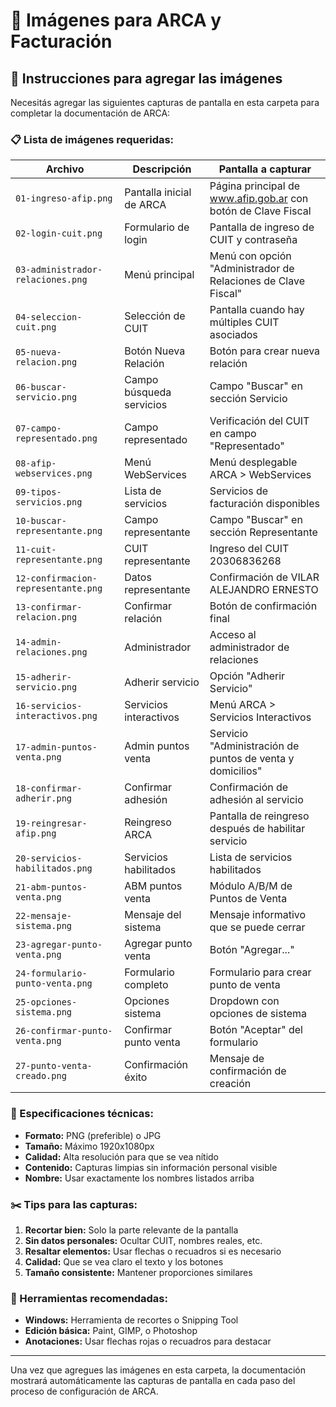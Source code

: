 # 📸 Imágenes para ARCA y Facturación

## 🎯 **Instrucciones para agregar las imágenes**

Necesitás agregar las siguientes capturas de pantalla en esta carpeta para completar la documentación de ARCA:

### **📋 Lista de imágenes requeridas:**

| Archivo | Descripción | Pantalla a capturar |
|---------|-------------|-------------------|
| `01-ingreso-afip.png` | Pantalla inicial de ARCA | Página principal de www.afip.gob.ar con botón de Clave Fiscal |
| `02-login-cuit.png` | Formulario de login | Pantalla de ingreso de CUIT y contraseña |
| `03-administrador-relaciones.png` | Menú principal | Menú con opción "Administrador de Relaciones de Clave Fiscal" |
| `04-seleccion-cuit.png` | Selección de CUIT | Pantalla cuando hay múltiples CUIT asociados |
| `05-nueva-relacion.png` | Botón Nueva Relación | Botón para crear nueva relación |
| `06-buscar-servicio.png` | Campo búsqueda servicios | Campo "Buscar" en sección Servicio |
| `07-campo-representado.png` | Campo representado | Verificación del CUIT en campo "Representado" |
| `08-afip-webservices.png` | Menú WebServices | Menú desplegable ARCA > WebServices |
| `09-tipos-servicios.png` | Lista de servicios | Servicios de facturación disponibles |
| `10-buscar-representante.png` | Campo representante | Campo "Buscar" en sección Representante |
| `11-cuit-representante.png` | CUIT representante | Ingreso del CUIT 20306836268 |
| `12-confirmacion-representante.png` | Datos representante | Confirmación de VILAR ALEJANDRO ERNESTO |
| `13-confirmar-relacion.png` | Confirmar relación | Botón de confirmación final |
| `14-admin-relaciones.png` | Administrador | Acceso al administrador de relaciones |
| `15-adherir-servicio.png` | Adherir servicio | Opción "Adherir Servicio" |
| `16-servicios-interactivos.png` | Servicios interactivos | Menú ARCA > Servicios Interactivos |
| `17-admin-puntos-venta.png` | Admin puntos venta | Servicio "Administración de puntos de venta y domicilios" |
| `18-confirmar-adherir.png` | Confirmar adhesión | Confirmación de adhesión al servicio |
| `19-reingresar-afip.png` | Reingreso ARCA | Pantalla de reingreso después de habilitar servicio |
| `20-servicios-habilitados.png` | Servicios habilitados | Lista de servicios habilitados |
| `21-abm-puntos-venta.png` | ABM puntos venta | Módulo A/B/M de Puntos de Venta |
| `22-mensaje-sistema.png` | Mensaje del sistema | Mensaje informativo que se puede cerrar |
| `23-agregar-punto-venta.png` | Agregar punto venta | Botón "Agregar..." |
| `24-formulario-punto-venta.png` | Formulario completo | Formulario para crear punto de venta |
| `25-opciones-sistema.png` | Opciones sistema | Dropdown con opciones de sistema |
| `26-confirmar-punto-venta.png` | Confirmar punto venta | Botón "Aceptar" del formulario |
| `27-punto-venta-creado.png` | Confirmación éxito | Mensaje de confirmación de creación |

### **📏 Especificaciones técnicas:**

- **Formato:** PNG (preferible) o JPG
- **Tamaño:** Máximo 1920x1080px
- **Calidad:** Alta resolución para que se vea nítido
- **Contenido:** Capturas limpias sin información personal visible
- **Nombre:** Usar exactamente los nombres listados arriba

### **✂️ Tips para las capturas:**

1. **Recortar bien:** Solo la parte relevante de la pantalla
2. **Sin datos personales:** Ocultar CUIT, nombres reales, etc.
3. **Resaltar elementos:** Usar flechas o recuadros si es necesario
4. **Calidad:** Que se vea claro el texto y los botones
5. **Tamaño consistente:** Mantener proporciones similares

### **🎨 Herramientas recomendadas:**

- **Windows:** Herramienta de recortes o Snipping Tool
- **Edición básica:** Paint, GIMP, o Photoshop
- **Anotaciones:** Usar flechas rojas o recuadros para destacar

---

Una vez que agregues las imágenes en esta carpeta, la documentación mostrará automáticamente las capturas de pantalla en cada paso del proceso de configuración de ARCA.

